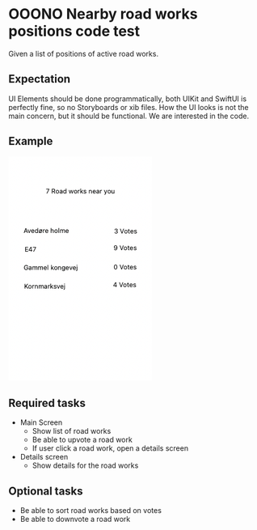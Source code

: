 # OOONO Nearby road works positions code test

Given a list of positions of active road works.

## Expectation
UI Elements should be done programmatically, both UIKit and SwiftUI is perfectly fine, so no Storyboards or xib files.
How the UI looks is not the main concern, but it should be functional. We are interested in the code.

## Example
![Main Screen](/Screenshots/MainScreen.png)

## Required tasks
- Main Screen
  - Show list of road works
  - Be able to upvote a road work
  - If user click a road work, open a details screen
- Details screen
  - Show details for the road works

## Optional tasks
- Be able to sort road works based on votes
- Be able to downvote a road work
